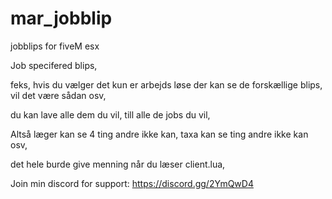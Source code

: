 # mar_jobblip
jobblips for fiveM esx

Job specifered blips,

feks, hvis du vælger det kun er arbejds løse der kan se de forskællige blips, vil det være sådan osv,

du kan lave alle dem du vil, till alle de jobs du vil,

Altså læger kan se 4 ting andre ikke kan,
taxa kan se ting andre ikke kan osv,

det hele burde give menning når du læser client.lua,

Join min discord for support: https://discord.gg/2YmQwD4
